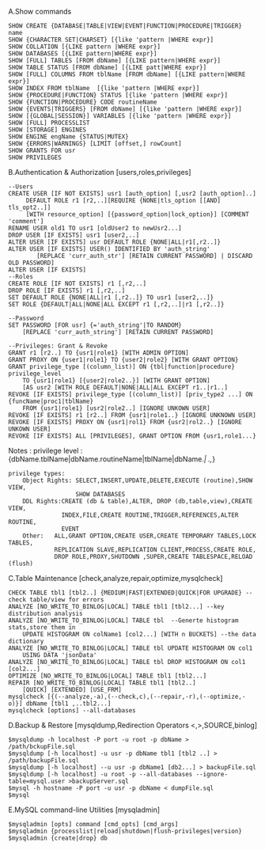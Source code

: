  A.Show commands
 
    SHOW CREATE {DATABASE|TABLE|VIEW|EVENT|FUNCTION|PROCEDURE|TRIGGER} name
    SHOW {CHARACTER SET|CHARSET} [{like 'pattern |WHERE expr}]
    SHOW COLLATION [{LIKE pattern |WHERE expr}]
    SHOW DATABASES [{LIKE pattern|WHERE expr}]
    SHOW [FULL] TABLES [FROM dbName] [{LIKE pattern|WHERE expr}]
    SHOW TABLE STATUS [FROM dbName] [{LIKE patt|WHERE expr}]
    SHOW [FULL] COLUMNS FROM tblName [FROM dbName] [{LIKE pattern|WHERE expr}]
    SHOW INDEX FROM tblName  [{like 'pattern |WHERE expr}]
    SHOW {PROCEDURE|FUNCTION} STATUS [{like 'pattern |WHERE expr}]
    SHOW {FUNCTION|PROCEDURE} CODE routineName
    SHOW {EVENTS|TRIGGERS} [FROM dbName] [{like 'pattern |WHERE expr}]
    SHOW [{GLOBAL|SESSION}] VARIABLES [{like 'pattern |WHERE expr}]
    SHOW [FULL] PROCESSLIST
    SHOW [STORAGE] ENGINES
    SHOW ENGINE engName {STATUS|MUTEX}
    SHOW {ERRORS|WARNINGS} [LIMIT [offset,] rowCount]
    SHOW GRANTS FOR usr
    SHOW PRIVILEGES
    
 B.Authentication & Authorization [users,roles,privileges]

    --Users
    CREATE USER [IF NOT EXISTS] usr1 [auth_option] [,usr2 [auth_option]..]
         DEFAULT ROLE r1 [r2,..][REQUIRE {NONE|tls_option [[AND] tls_opt2..]]
         [WITH resource_option] [{password_option|lock_option}] [COMMENT 'comment']   
    RENAME USER old1 TO usr1 [oldUser2 to newUsr2...]
    DROP USER [IF EXISTS] usr1 [user2,..]
    ALTER USER [IF EXISTS] usr DEFAULT ROLE {NONE|ALL|r1[,r2..]}
    ALTER USER [IF EXISTS] USER() IDENTIFIED BY 'auth_string'  
            [REPLACE 'curr_auth_str'] [RETAIN CURRENT PASSWORD] | DISCARD OLD PASSWORD]
    ALTER USER [IF EXISTS]
    --Roles
    CREATE ROLE [IF NOT EXISTS] r1 [,r2,..]
    DROP ROLE [IF EXISTS] r1 [,r2,..]
    SET DEFAULT ROLE {NONE|ALL|r1 [,r2..]} TO usr1 [user2,..]}
    SET ROLE {DEFAULT|ALL|NONE|ALL EXCEPT r1 [,r2,..]|r1 [,r2..]}
    
    --Password  
    SET PASSWORD [FOR usr] {='auth_string'|TO RANDOM}
        [REPLACE 'curr_auth_string'] [RETAIN CURRENT PASSWORD]

    --Privileges: Grant & Revoke
    GRANT r1 [r2..] TO {usr1|role1} [WITH ADMIN OPTION]
    GRANT PROXY ON {user1|role1} TO {user2|role2} [WITH GRANT OPTION}
    GRANT privilege_type [(column_list)] ON {tbl|function|procedure} privilege_level
        TO {usr1|role1} [{user2|role2..}] [WITH GRANT OPTION]
        [AS usr2 [WITH ROLE DEFAULT|NONE|ALL|ALL EXCEPT r1..|r1..]
    REVOKE [IF EXISTS] privilege_type [(column_list)] [priv_type2 ...] ON {funcName|proc1|tblName}
        FROM {usr1|role1} [usr2|role2..] [IGNORE UNKOWN USER]
    REVOKE [IF EXISTS] r1 [r2..] FROM {usr1|role1..} [IGNORE UNKNOWN USER]
    REVOKE [IF EXISTS] PROXY ON {usr1|rol1} FROM {usr2|rol2..} [IGNORE UNKOWN USER]
    REVOKE [IF EXISTS] ALL [PRIVILEGES], GRANT OPTION FROM {usr1,role1...}
    
 Notes :
 privilege level :{dbName.tblName|dbName.routineName|tblName|dbName.*|
                   *.*,*}

    privilege types:
        Object Rights: SELECT,INSERT,UPDATE,DELETE,EXECUTE (routine),SHOW VIEW,
                       SHOW DATABASES 
        DDL Rights:CREATE (db & table),ALTER, DROP (db,table,view),CREATE VIEW, 
                   INDEX,FILE,CREATE ROUTINE,TRIGGER,REFERENCES,ALTER ROUTINE,
                   EVENT
        Other:   ALL,GRANT OPTION,CREATE USER,CREATE TEMPORARY TABLES,LOCK TABLES,
                 REPLICATION SLAVE,REPLICATION CLIENT,PROCESS,CREATE ROLE,
                 DROP ROLE,PROXY,SHUTDOWN ,SUPER,CREATE TABLESPACE,RELOAD (flush)
                
    

 C.Table Maintenance [check,analyze,repair,optimize,mysqlcheck]
    
    CHECK TABLE tbl1 [tbl2..] {MEDIUM|FAST|EXTENDED|QUICK|FOR UPGRADE} --check table/view for errors
    ANALYZE [NO_WRITE_TO_BINLOG|LOCAL] TABLE tbl1 [tbl2...] --key distribution analysis
    ANALYZE [NO_WRITE_TO_BINLOG|LOCAL] TABLE tbl  --Generte histogram stats,store them in 
        UPDATE HISTOGRAM ON colName1 [col2...] [WITH n BUCKETS] --the data dictionary
    ANALYZE [NO_WRITE_TO_BINLOG|LOCAL] TABLE tbl UPDATE HISTOGRAM ON col1
        USING DATA 'jsonData'
    ANALYZE [NO_WRITE_TO_BINLOG|LOCAL] TABLE tbl DROP HISTOGRAM ON col1 [col2...]
    OPTIMIZE [NO_WRITE_TO_BINLOG|LOCAL] TABLE tbl1 [tbl2...]
    REPAIR [NO_WRITE_TO_BINLOG|LOCAL] TABLE tbl1 [tbl2..] 
        [QUICK] [EXTENDED] [USE_FRM]
    mysqlcheck [{(--analyze,-a),(--check,c),(--repair,-r),(--optimize,-o)}] dbName [tbl1 ,..tbl2...]
    mysqlcheck [options] --all-databases

 D.Backup & Restore [mysqldump,Redirection Operators <,>,SOURCE,binlog]
    
    $mysqldump -h localhost -P port -u root -p dbName > /path/bckupFile.sql
    $mysqldump [-h localhost] -u usr -p dbName tbl1 [tbl2 ..] > /path/backupFile.sql
    $mysqldump [-h localhost] --u usr -p dbName1 [db2...] > backupFile.sql
    $mysqldump [-h localhost] -u root -p --all-databases --ignore-table=mysql.user >backupServer.sql
    $mysql -h hostname -P port -u usr -p dbName < dumpFile.sql
    $mysql
    
 E.MySQL command-line Utilities [mysqladmin]
    
    $mysqladmin [opts] command [cmd_opts] [cmd_args]
    $mysqladmin {processlist|reload|shutdown|flush-privileges|version}
    $mysqladmin {create|drop} db


    
    
    
    
    

    
    
    